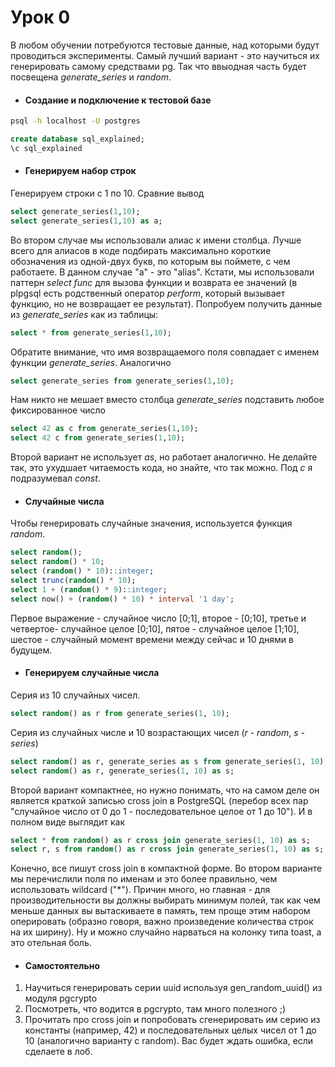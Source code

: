 # Урок 0

В любом обучении потребуются тестовые данные, над которыми будут проводиться эксперименты. Самый лучший вариант - это научиться их генерировать самому средствами pg. Так что ввыодная часть будет посвещена *generate_series* и *random*.

* #### Создание и подключение к тестовой базе
```bash
psql -h localhost -U postgres
```
```sql
create database sql_explained;
\c sql_explained
```

* #### Генерируем набор строк
Генерируем строки с 1 по 10. Сравние вывод
```sql
select generate_series(1,10);
select generate_series(1,10) as a;
```
Во втором случае мы использовали алиас к имени столбца. Лучше всего для алиасов в коде подбирать максимально короткие обозначения из одной-двух букв, по которым вы поймете, с чем работаете. В данном случае "a" - это "alias".
Кстати, мы использовали паттерн *select func* для вызова функции и возврата ее значений (в plpgsql есть родственный оператор *perform*, который вызывает функцию, но не возвращает ее результат). Попробуем получить данные из *generate_series* как из таблицы:
```sql
select * from generate_series(1,10);
```
Обратите внимание, что имя возвращаемого поля совпадает с именем функции *generate_series*. Аналогично 
```sql
select generate_series from generate_series(1,10);
```
Нам никто не мешает вместо столбца *generate_series* подставить любое фиксированное число
```sql
select 42 as c from generate_series(1,10);
select 42 c from generate_series(1,10);
```
Второй вариант не использует *as*, но работает аналогично. Не делайте так, это ухудшает читаемость кода, но знайте, что так можно. Под *c* я подразумевал *const*.

* #### Случайные числа
Чтобы генерировать случайные значения, используется функция *random*.
```sql
select random();
select random() * 10;
select (random() * 10)::integer;
select trunc(random() * 10);
select 1 + (random() * 9)::integer;
select now() + (random() * 10) * interval '1 day';
```
Первое выражение - случайное число [0;1], второе - [0;10], третье и четвертое- случайное целое [0;10], пятое - случайное целое [1;10], шестое - случайный момент времени между сейчас и 10 днями в будущем.

* #### Генерируем случайные числа
Серия из 10 случайных чисел.
```sql
select random() as r from generate_series(1, 10);
```
Серия из случайных числе и 10 возрастающих чисел (*r* - *random*, *s* - *series*)
```sql
select random() as r, generate_series as s from generate_series(1, 10);
select random() as r, generate_series(1, 10) as s;
```
Второй вариант компактнее, но нужно понимать, что на самом деле он является краткой записью cross join в PostgreSQL (перебор всех пар "случайное число от 0 до 1 - последовательное целое от 1 до 10"). И в полном виде выглядит как
```sql
select * from random() as r cross join generate_series(1, 10) as s;
select r, s from random() as r cross join generate_series(1, 10) as s;
```
Конечно, все пишут cross join в компактной форме. Во втором варианте мы перечислили поля по именам и это более правильно, чем использовать wildcard ("*"). Причин много, но главная - для производительности вы должны выбирать минимум полей, так как чем меньше данных вы вытаскиваете в память, тем проще этим набором оперировать (образно говоря, важно произведение количества строк на их ширину). Ну и можно случайно нарваться на колонку типа toast, а это отельная боль.

* #### Самостоятельно
1. Научиться генерировать серии uuid используя gen_random_uuid() из модуля pgcrypto
2. Посмотреть, что водится в pgcrypto, там много полезного ;)
3. Прочитать про cross join и попробовать сгенерировать им серию из константы (например, 42) и последовательных целых чисел от 1 до 10 (аналогично варианту с random). Вас будет ждать ошибка, если сделаете в лоб.


